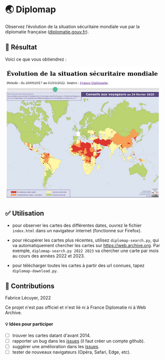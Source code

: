 # :earth_asia: Diplomap

Observez l’évolution de la situation sécuritaire mondiale vue par la diplomatie française ([diplomatie.gouv.fr](https://www.diplomatie.gouv.fr/fr/conseils-aux-voyageurs)).

## :dart: Résultat

Voici ce que vous obtiendrez :

![Image du nombre de trajets par heure de la journée](screenshot.png)


## :white_check_mark: Utilisation

- pour observer les cartes des différentes dates, ouvrez le fichier `index.html` dans un navigateur internet (fonctionne sur Firefox).

- pour récupérer les cartes plus récentes, utilisez `diplomap-search.py`, qui va automatiquement chercher les cartes sur https://web.archive.org. Par exemple, `diplomap-search.py 2022 2023` va chercher une carte par mois au cours des années 2022 et 2023.

- pour télécharger toutes les cartes à partir des url connues, tapez `diplomap-download.py`.


## :busts_in_silhouette: Contributions

Fabrice Lécuyer, 2022

Ce projet n'est pas officiel et n'est lié ni à France Diplomatie ni à Web Archive.

#### :bulb: Idées pour participer
- [ ] trouver les cartes datant d'avant 2014.
- [ ] rapporter un bug dans les [issues](./issues) (il faut créer un compte github).
- [ ] suggérer une amélioration dans les [issues](./issues).
- [ ] tester de nouveaux navigateurs (Opéra, Safari, Edge, etc).
